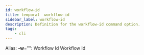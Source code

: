 ```yaml
---
id: workflow-id
title: temporal  workflow-id
sidebar_label: workflow-id
description: Definition for the workflow-id command option.
tags:
	- cli
---
```


Alias: **-w**="": Workflow Id
 Workflow Id
